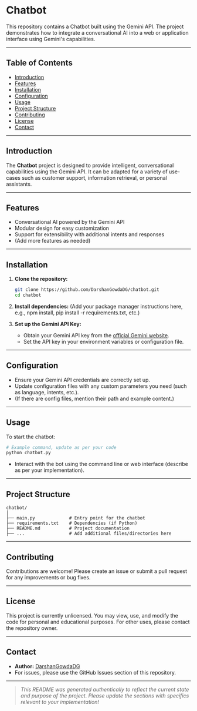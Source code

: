 # Chatbot

This repository contains a Chatbot built using the Gemini API. The project demonstrates how to integrate a conversational AI into a web or application interface using Gemini's capabilities.

---

## Table of Contents

- [Introduction](#introduction)
- [Features](#features)
- [Installation](#installation)
- [Configuration](#configuration)
- [Usage](#usage)
- [Project Structure](#project-structure)
- [Contributing](#contributing)
- [License](#license)
- [Contact](#contact)

---

## Introduction

The **Chatbot** project is designed to provide intelligent, conversational capabilities using the Gemini API. It can be adapted for a variety of use-cases such as customer support, information retrieval, or personal assistants.

---

## Features

- Conversational AI powered by the Gemini API
- Modular design for easy customization
- Support for extensibility with additional intents and responses
- (Add more features as needed)

---

## Installation

1. **Clone the repository:**
   ```bash
   git clone https://github.com/DarshanGowdaDG/chatbot.git
   cd chatbot
   ```

2. **Install dependencies:**
   (Add your package manager instructions here, e.g., npm install, pip install -r requirements.txt, etc.)

3. **Set up the Gemini API Key:**
   - Obtain your Gemini API key from the [official Gemini website](https://gemini.com).
   - Set the API key in your environment variables or configuration file.

---

## Configuration

- Ensure your Gemini API credentials are correctly set up.
- Update configuration files with any custom parameters you need (such as language, intents, etc.).
- (If there are config files, mention their path and example content.)

---

## Usage

To start the chatbot:

```bash
# Example command, update as per your code
python chatbot.py
```

- Interact with the bot using the command line or web interface (describe as per your implementation).

---

## Project Structure

```
chatbot/
│
├── main.py             # Entry point for the chatbot
├── requirements.txt    # Dependencies (if Python)
├── README.md           # Project documentation
├── ...                 # Add additional files/directories here
```

---

## Contributing

Contributions are welcome! Please create an issue or submit a pull request for any improvements or bug fixes.

---

## License

This project is currently unlicensed. You may view, use, and modify the code for personal and educational purposes. For other uses, please contact the repository owner.

---

## Contact

- **Author:** [DarshanGowdaDG](https://github.com/DarshanGowdaDG)
- For issues, please use the GitHub Issues section of this repository.

---

> _This README was generated authentically to reflect the current state and purpose of the project. Please update the sections with specifics relevant to your implementation!_
